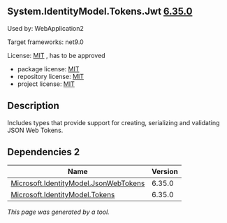 System.IdentityModel.Tokens.Jwt [6.35.0](https://www.nuget.org/packages/System.IdentityModel.Tokens.Jwt/6.35.0)
--------------------

Used by: WebApplication2

Target frameworks: net9.0

License: [MIT](../../../../licenses/mit) , has to be approved

- package license: [MIT](https://licenses.nuget.org/MIT) 
- repository license: [MIT](https://github.com/AzureAD/azure-activedirectory-identitymodel-extensions-for-dotnet) 
- project license: [MIT](https://github.com/AzureAD/azure-activedirectory-identitymodel-extensions-for-dotnet) 

Description
-----------
Includes types that provide support for creating, serializing and validating JSON Web Tokens.

Dependencies 2
-----------

|Name|Version|
|----------|:----|
|[Microsoft.IdentityModel.JsonWebTokens](../../../../packages/nuget.org/microsoft.identitymodel.jsonwebtokens/6.35.0)|6.35.0|
|[Microsoft.IdentityModel.Tokens](../../../../packages/nuget.org/microsoft.identitymodel.tokens/6.35.0)|6.35.0|

*This page was generated by a tool.*